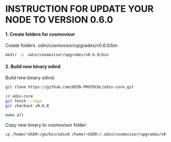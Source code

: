 # INSTRUCTION FOR UPDATE YOUR NODE TO VERSION 0.6.0

#### 1. Create folders for cosmovisor

Create folders .odin/cosmovisor/upgrades/v0.6.0/bin.
```bash
mkdir -p .odin/cosmovisor/upgrades/v0.6.0/bin
```

#### 2. Build new binary odind

Build new binary odind:
```bash
git clone https://github.com/ODIN-PROTOCOL/odin-core.git

cd odin-core
git fetch --tags
git checkout v0.6.0

make all
```

Copy new binary to cosmovisor folder:
```bash
cp /home/<USER>/go/bin/odind /home/<USER>/.odin/cosmovisor/upgrades/v0.6.0/bin/odind
```